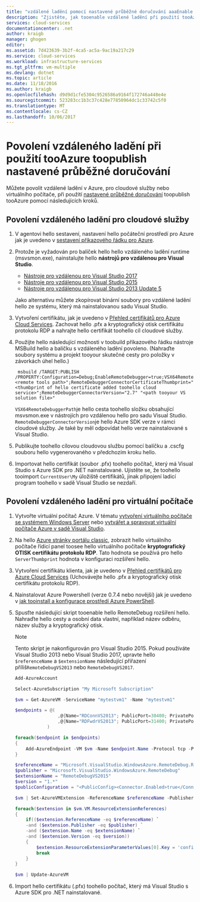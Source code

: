 ```yaml
---
title: "vzdálené ladění pomocí nastavené průběžné doručování aaaEnable | Microsoft Docs"
description: "Zjistěte, jak tooenable vzdálené ladění při použití tooAzure toodeploy nastavené průběžné doručování"
services: cloud-services
documentationcenter: .net
author: kraigb
manager: ghogen
editor: 
ms.assetid: 7d423639-3b2f-4ca5-ac5a-9ac19a217c29
ms.service: cloud-services
ms.workload: infrastructure-services
ms.tgt_pltfrm: vm-multiple
ms.devlang: dotnet
ms.topic: article
ms.date: 11/18/2016
ms.author: kraigb
ms.openlocfilehash: d9d9d1cfe5304c9526586a9164f172746a448e4e
ms.sourcegitcommit: 523283cc1b3c37c428e77850964dc1c33742c5f0
ms.translationtype: MT
ms.contentlocale: cs-CZ
ms.lasthandoff: 10/06/2017
---
```

# <a name="enable-remote-debugging-when-using-continuous-delivery-toopublish-tooazure"></a>Povolení vzdáleného ladění při použití tooAzure toopublish nastavené průběžné doručování
Můžete povolit vzdálené ladění v Azure, pro cloudové služby nebo virtuálního počítače, při použití [nastavené průběžné doručování](cloud-services-dotnet-continuous-delivery.md) toopublish tooAzure pomocí následujících kroků.

## <a name="enabling-remote-debugging-for-cloud-services"></a>Povolení vzdáleného ladění pro cloudové služby
1. V agentovi hello sestavení, nastavení hello počáteční prostředí pro Azure jak je uvedeno v [sestavení příkazového řádku pro Azure](http://msdn.microsoft.com/library/hh535755.aspx).
2. Protože je vyžadován pro balíček hello hello vzdáleného ladění runtime (msvsmon.exe), nainstalujte hello **nástrojů pro vzdálenou pro Visual Studio**.

    * [Nástroje pro vzdálenou pro Visual Studio 2017](https://go.microsoft.com/fwlink/?LinkId=746570)
    * [Nástroje pro vzdálenou pro Visual Studio 2015](https://go.microsoft.com/fwlink/?LinkId=615470)
    * [Nástroje pro vzdálenou pro Visual Studio 2013 Update 5](https://www.microsoft.com/download/details.aspx?id=48156)
    
    Jako alternativu můžete zkopírovat binární soubory pro vzdálené ladění hello ze systému, který má nainstalovanou sadu Visual Studio.

3. Vytvoření certifikátu, jak je uvedeno v [Přehled certifikátů pro Azure Cloud Services](cloud-services-certs-create.md). Zachovat hello .pfx a kryptografický otisk certifikátu protokolu RDP a nahrajte hello certifikát toohello cíl cloudové služby.
4. Použijte hello následující možnosti v toobuild příkazového řádku nástroje MSBuild hello a balíčku s vzdáleného ladění povoleno. (Nahraďte soubory systému a projekt tooyour skutečné cesty pro položky v závorkách úhel hello.)
   
        msbuild /TARGET:PUBLISH /PROPERTY:Configuration=Debug;EnableRemoteDebugger=true;VSX64RemoteDebuggerPath="<remote tools path>";RemoteDebuggerConnectorCertificateThumbprint="<thumbprint of hello certificate added toohello cloud service>";RemoteDebuggerConnectorVersion="2.7" "<path tooyour VS solution file>"
   
    `VSX64RemoteDebuggerPath`je hello cesta toohello složku obsahující msvsmon.exe v nástrojích pro vzdálenou hello pro sadu Visual Studio.
    `RemoteDebuggerConnectorVersion`je hello Azure SDK verze v rámci cloudové služby. Je také by měl odpovídat hello verze nainstalované s Visual Studio.
5. Publikujte toohello cílovou cloudovou službu pomocí balíčku a .cscfg souboru hello vygenerovaného v předchozím kroku hello.
6. Importovat hello certifikát (soubor .pfx) toohello počítač, který má Visual Studio s Azure SDK pro .NET nainstalované. Ujistěte se, že toohello tooimport `CurrentUser\My` úložiště certifikátů, jinak připojení ladicí program toohello v sadě Visual Studio se nezdaří.

## <a name="enabling-remote-debugging-for-virtual-machines"></a>Povolení vzdáleného ladění pro virtuální počítače
1. Vytvořte virtuální počítač Azure. V tématu [vytvoření virtuálního počítače se systémem Windows Server](../virtual-machines/virtual-machines-windows-hero-tutorial.md?toc=%2fazure%2fvirtual-machines%2fwindows%2ftoc.json) nebo [vytvářet a spravovat virtuální počítače Azure v sadě Visual Studio](../virtual-machines/windows/classic/manage-visual-studio.md?toc=%2fazure%2fvirtual-machines%2fwindows%2fclassic%2ftoc.json).
2. Na hello [Azure stránky portálu classic](http://go.microsoft.com/fwlink/p/?LinkID=269851), zobrazit hello virtuálního počítače řídicí panel toosee hello virtuálního počítače **kryptografický OTISK certifikátu protokolu RDP**. Tato hodnota se používá pro hello `ServerThumbprint` hodnota v konfiguraci rozšíření hello.
3. Vytvoření certifikátu klienta, jak je uvedeno v [Přehled certifikátů pro Azure Cloud Services](cloud-services-certs-create.md) (Uchovávejte hello .pfx a kryptografický otisk certifikátu protokolu RDP).
4. Nainstalovat Azure Powershell (verze 0.7.4 nebo novější) jak je uvedeno v [jak tooinstall a konfigurace prostředí Azure PowerShell](/powershell/azure/overview).
5. Spusťte následující skript tooenable hello RemoteDebug rozšíření hello. Nahraďte hello cesty a osobní data vlastní, například název odběru, název služby a kryptografický otisk.
   
   > [!NOTE]
   > Tento skript je nakonfigurován pro Visual Studio 2015. Pokud používáte Visual Studio 2013 nebo Visual Studio 2017, upravte hello `$referenceName` a `$extensionName` následující přiřazení příliš`RemoteDebugVS2013` nebo `RemoteDebugVS2017`.

    ```powershell   
    Add-AzureAccount

    Select-AzureSubscription "My Microsoft Subscription"

    $vm = Get-AzureVM -ServiceName "mytestvm1" -Name "mytestvm1"

    $endpoints = @(
                    ,@{Name="RDConnVS2013"; PublicPort=30400; PrivatePort=30398}
                    ,@{Name="RDFwdrVS2013"; PublicPort=31400; PrivatePort=31398}
                )

    foreach($endpoint in $endpoints)
    {
        Add-AzureEndpoint -VM $vm -Name $endpoint.Name -Protocol tcp -PublicPort $endpoint.PublicPort -LocalPort $endpoint.PrivatePort
    }

    $referenceName = "Microsoft.VisualStudio.WindowsAzure.RemoteDebug.RemoteDebugVS2015"
    $publisher = "Microsoft.VisualStudio.WindowsAzure.RemoteDebug"
    $extensionName = "RemoteDebugVS2015"
    $version = "1.*"
    $publicConfiguration = "<PublicConfig><Connector.Enabled>true</Connector.Enabled><ClientThumbprint>56D7D1B25B472268E332F7FC0C87286458BFB6B2</ClientThumbprint><ServerThumbprint>E7DCB00CB916C468CC3228261D6E4EE45C8ED3C6</ServerThumbprint><ConnectorPort>30398</ConnectorPort><ForwarderPort>31398</ForwarderPort></PublicConfig>"

    $vm | Set-AzureVMExtension -ReferenceName $referenceName -Publisher $publisher -ExtensionName $extensionName -Version $version -PublicConfiguration $publicConfiguration

    foreach($extension in $vm.VM.ResourceExtensionReferences)
    {
        if(($extension.ReferenceName -eq $referenceName) `
        -and ($extension.Publisher -eq $publisher) `
        -and ($extension.Name -eq $extensionName) `
        -and ($extension.Version -eq $version))
        {
            $extension.ResourceExtensionParameterValues[0].Key = 'config.txt'
            break
        }
    }

    $vm | Update-AzureVM
    ```

6. Import hello certifikátu (.pfx) toohello počítač, který má Visual Studio s Azure SDK pro .NET nainstalované.


